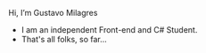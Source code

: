 Hi, I’m Gustavo Milagres
- I am an independent Front-end and C# Student.
- That's all folks, so far...
